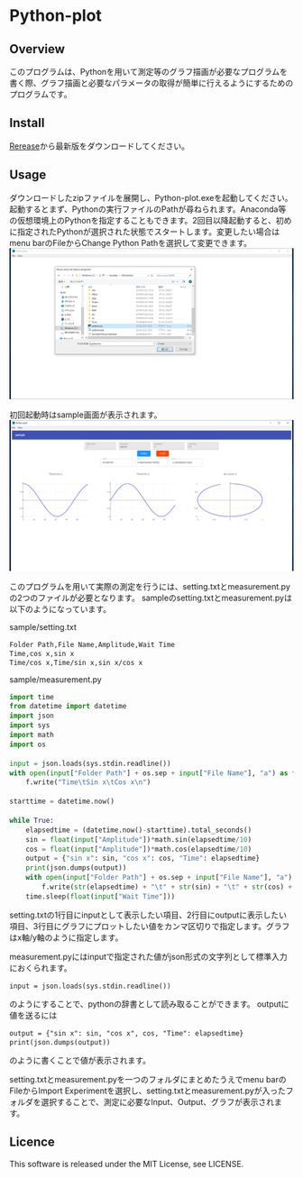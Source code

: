 ﻿Python-plot
====

## Overview
このプログラムは、Pythonを用いて測定等のグラフ描画が必要なプログラムを書く際、グラフ描画と必要なパラメータの取得が簡単に行えるようにするためのプログラムです。

## Install
[Rerease](https://github.com/kytk-03/Python-plot/releases)から最新版をダウンロードしてください。

## Usage
ダウンロードしたzipファイルを展開し、Python-plot.exeを起動してください。
起動するとまず、Pythonの実行ファイルのPathが尋ねられます。Anaconda等の仮想環境上のPythonを指定することもできます。2回目以降起動すると、初めに指定されたPythonが選択された状態でスタートします。変更したい場合はmenu barのFileからChange Python Pathを選択して変更できます。
![Demo](./demo/demo_start.png)

初回起動時はsample画面が表示されます。
![Demo](./demo/demo.png)

このプログラムを用いて実際の測定を行うには、setting.txtとmeasurement.pyの2つのファイルが必要となります。
sampleのsetting.txtとmeasurement.pyは以下のようになっています。

sample/setting.txt
```
Folder Path,File Name,Amplitude,Wait Time
Time,cos x,sin x
Time/cos x,Time/sin x,sin x/cos x
```

sample/measurement.py
```python
import time
from datetime import datetime
import json
import sys
import math
import os

input = json.loads(sys.stdin.readline())
with open(input["Folder Path"] + os.sep + input["File Name"], "a") as f:
    f.write("Time\tSin x\tCos x\n")

starttime = datetime.now()

while True:
    elapsedtime = (datetime.now()-starttime).total_seconds()
    sin = float(input["Amplitude"])*math.sin(elapsedtime/10)
    cos = float(input["Amplitude"])*math.cos(elapsedtime/10)
    output = {"sin x": sin, "cos x": cos, "Time": elapsedtime}
    print(json.dumps(output))
    with open(input["Folder Path"] + os.sep + input["File Name"], "a") as f:
        f.write(str(elapsedtime) + "\t" + str(sin) + "\t" + str(cos) + "\n")
    time.sleep(float(input["Wait Time"]))
```

setting.txtの1行目にinputとして表示したい項目、2行目にoutputに表示したい項目、3行目にグラフにプロットしたい値をカンマ区切りで指定します。グラフはx軸/y軸のように指定します。

measurement.pyにはinputで指定された値がjson形式の文字列として標準入力におくられます。
```
input = json.loads(sys.stdin.readline())
```
のようにすることで、pythonの辞書として読み取ることができます。
outputに値を送るには
```
output = {"sin x": sin, "cos x", cos, "Time": elapsedtime}
print(json.dumps(output))
```
のように書くことで値が表示されます。

setting.txtとmeasurement.pyを一つのフォルダにまとめたうえでmenu barのFileからImport Experimentを選択し、setting.txtとmeasurement.pyが入ったフォルダを選択することで、測定に必要なInput、Output、グラフが表示されます。

## Licence
This software is released under the MIT License, see LICENSE.
